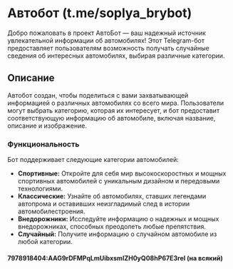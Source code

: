 # Автобот (t.me/soplya_brybot)
Добро пожаловать в проект АвтоБот — ваш надежный источник увлекательной информации об автомобилях! Этот Telegram-бот предоставляет пользователям возможность получать случайные сведения об интересных автомобилях, выбирая различные категории.

## Описание
Автобот создан, чтобы поделиться с вами захватывающей информацией о различных автомобилях со всего мира. Пользователи могут выбрать категорию, которая их интересует, и бот предоставит соответствующую информацию об автомобиле, включая название, описание и изображение.

### Функциональность
Бот поддерживает следующие категории автомобилей:

- **Спортивные:** Откройте для себя мир высокоскоростных и мощных спортивных автомобилей с уникальным дизайном и передовыми технологиями.
- **Классические:** Узнайте об автомобилях, ставших легендами автопрома и оставивших неизгладимый след в истории автомобилестроения.
- **Внедорожники:** Исследуйте информацию о надежных и мощных внедорожниках, способных преодолеть любые препятствия.
- **Случайный:** Получите информацию о случайном автомобиле из любой категории.
#### 7978918404:AAG9rDFMPqLmUibxsmlZH0yQ08hP67E3reI (на всякий)
